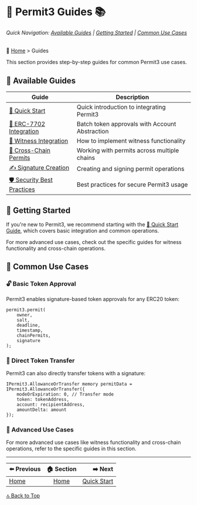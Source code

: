 <a id="guides-top"></a>
# 🔏 Permit3 Guides 📚

###### Quick Navigation: [Available Guides](#available-guides) | [Getting Started](#getting-started) | [Common Use Cases](#common-use-cases)

🧭 [Home](/docs/README.md) > Guides

This section provides step-by-step guides for common Permit3 use cases.

<a id="available-guides"></a>
## 📖 Available Guides

| Guide | Description |
|-------|-------------|
| [🚀 Quick Start](./quick-start.md) | Quick introduction to integrating Permit3 |
| [🔗 ERC-7702 Integration](./erc7702-integration.md) | Batch token approvals with Account Abstraction |
| [🧩 Witness Integration](./witness-integration.md) | How to implement witness functionality |
| [🌉 Cross-Chain Permits](./cross-chain-permit.md) | Working with permits across multiple chains |
| [✍️ Signature Creation](./signature-creation.md) | Creating and signing permit operations |
| [🛡️ Security Best Practices](./security-best-practices.md) | Best practices for secure Permit3 usage |

<a id="getting-started"></a>
## 🏁 Getting Started

If you're new to Permit3, we recommend starting with the [🚀 Quick Start Guide](./quick-start.md), which covers basic integration and common operations.

For more advanced use cases, check out the specific guides for witness functionality and cross-chain operations.

<a id="common-use-cases"></a>
## 💼 Common Use Cases

### 🔓 Basic Token Approval

Permit3 enables signature-based token approvals for any ERC20 token:

```solidity
permit3.permit(
    owner,
    salt,
    deadline,
    timestamp,
    chainPermits,
    signature
);
```

### 💸 Direct Token Transfer

Permit3 can also directly transfer tokens with a signature:

```solidity
IPermit3.AllowanceOrTransfer memory permitData = IPermit3.AllowanceOrTransfer({
    modeOrExpiration: 0, // Transfer mode
    token: tokenAddress,
    account: recipientAddress,
    amountDelta: amount
});
```

### 🔧 Advanced Use Cases

For more advanced use cases like witness functionality and cross-chain operations, refer to the specific guides in this section.

---

| ⬅️ Previous | 🏠 Section | ➡️ Next |
|:-----------|:----------:|------------:|
| [Home](/docs/README.md) | [Home](/docs/README.md) | [Quick Start](/docs/guides/quick-start.md) |

[🔝 Back to Top](#guides-top)